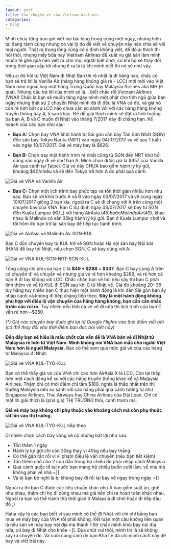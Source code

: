 ```yaml
---
layout: post
title: Câu chuyện vé của Vietnam Airlines
categories:
- blog
---
```


Mình chưa từng bao giờ viết hai bài blog trong cùng một ngày, nhưng hiện tại đang rảnh cũng nhưng có vài lý do để viết về chuyện này nên chia sẽ với mọi người. Thật ra trong lòng cũng có ý định không viết, để đó ai thích thì hỏi thôi, nhưng mấy bữa nay Vietnam Airlines đề xuất vụ giá sàn làm mình muốn té ghế quá nên viết ra cho mọi người biết chơi, có khi họ sẽ thay đổi trong thời gian sắp tới nhưng ít ra là từ khi mình biết thì nó sẽ như vậy.

Nếu ai đó hỏi  từ Việt Nam đi Nhật Bản thì rẻ nhất là đi hãng nào, chắc có bạn sẽ trả lời là Vanilla Air (hãng hàng không giá rẻ - LCC) mới mới vào Việt Nam năm ngoái hay một hãng Trung Quốc hay Malaysia Airlines aka MH (ế quá). Nhưng câu trả lời của mình sẽ là... biết chắc rồi Vietnam Airlines (VNA)! Chắc là bạn sẽ muốn táng ngay mình một phát cho tỉnh ngủ giữa ban ngày nhưng thật sự 2 chuyến Nhật mình đã đi đều là VNA cả đó, và giá nó còn rẻ hơn bất cứ LCC nào chưa cần so sánh với với các hãng hàng không truyền thống hay 4, 5 sao khác. Để dễ giải thích mình sẽ đặt ra tình huống ba bạn A, B và C muốn đi Nhật vào tháng 7/2017 này đi chẳng hạn. Kế hoạch của các bạn như sau:

- **Bạn A:** Chọn bay VNA khởi hành từ Sài gòn sân bay Tân Sơn Nhất (SGN) đến sân bay Tokyo Narita (NRT) vào ngày 04/07/2017 và về sau 1 tuần vào ngày 10/07/2017. Giá vé máy bay là $626.

- **Bạn B:** Chọn bay một hành trình rẻ nhất cũng từ SGN đến NRT khứ hồi cũng vào ngày đi về như bạn A. Mình chọn được giá là $357 của Vanilla Air quá cảnh tại Taipei. Giá vé này CHƯA bao gồm hành lý ký gửi, khoảng $40/chiều và sẽ đến Tokyo trễ hơn A do phải quá cảnh.

![Giá vé VNA và Vanilla Air](/assets/img/vna-1.png)

- **Bạn C:** Chọn một lịch trình bay phức tạp và tốn thời gian nhiều hơn như sau. Bạn sẽ rời khỏi trước A và B vào ngày 03/07/2017 và về cùng ngày 10/07/2017 giống 2 bạn kia, ngoài ra C sẽ đi chung với A trên cùng một chuyến bay của VNA. Bạn C dự định ngày 03/07/2017 sẽ bay từ SGN đến Kuala Lumpur (KUL) với hãng AirAsia ($45) hoặc Malindo Air ($49), khác nhau là Malindo có sẵn 30kg hành lý ký gửi. Bạn ở Kuala Lumpur chơi và tối hôm đó bạn trở lại sân bay để tiếp tục hành trình.

![Giá vé AirAsia và Malindo Air SGN-KUL](/assets/img/vna-2.png)

Bạn C đón chuyến bay từ KUL trở về SGN hoặc Hà nội sân bay Nội bài (HAN) để bay tới Nhật, nếu chọn SGN, C sẽ bay cùng với A:

![Giá vé VNA KUL-SGN-NRT-SGN-KUL](/assets/img/vna-3.png)

Tổng cộng chi phí của bạn C là **$49 + $288 = $337**. Bạn C bay cùng A trên cả chuyến đi và chuyến về nhưng giá vé rẻ hơn khoảng $289, và rẻ hơn cả bạn B đi tay không với LCC. Chắc chắn bạn sẽ hỏi nếu vậy thì bạn C phải tính thêm vé về từ KUL đi SGN sau khi C từ Nhật về. Giá đó khoảng $20-$36 tùy hãng tuy nhiên bạn C thực hiện một hành động là khi đến Sài gòn bạn ấy nhập cảnh và không đi tiếp chặng tiếp theo. **Đây là một hành động không phù hợp với điều lệ vận chuyển của hãng hàng không, bạn cần cân nhắc trước các rủi ro.** Tuy nhiên nếu tính cả vé về đi nữa thì lịch trình của bạn C vẫn rẻ hơn ~$250.

_(*) Giá các chuyến bay được ghi lại từ Google Flights vào thời điểm viết bài (có thể thay đổi vào thời điểm bạn đọc bài viết này)_

**Đến đây bạn sẽ hiểu là mấu chốt của vấn đề là VNA bán vé đi Nhật từ Malaysia rẻ hơn từ Việt Nam. Mình không nói VNA bán mắc  cho người Việt Nam hơn là người Malaysia.** Bạn có thể xem qua mức giá vé của các hãng từ Malaysia đi Nhật:

![Giá vé VNA KUL-TYO-KUL](/assets/img/vna-4.png)

Bạn có thể thấy giá vé của VNA chỉ cao hơn AirAsia X là LCC. Còn lại thấp hơn một cách đáng kể so với các hãng truyền thống khác kể cả Malaysia Airlines. Thậm chí có thời điểm chỉ tầm $180, nghĩa là thấp nhất trên thị trường Malaysia nếu so sánh với các hãng phải quá cảnh tương tự như Singapore Airlines, Thai Airways hay China Airlines của Đài Loan. Chỉ có một lời giải thích là (phá giá) THỊ TRƯỜNG thôi, cạnh tranh mà.

**Giá vé máy bay không chỉ phụ thuộc vào khoảng cách mà còn phụ thuộc rất lớn vào thị trường.**

![Giá vé VNA KUL-TYO-KUL tiếp theo](/assets/img/vna-5.png)

Dĩ nhiên chọn cách bay vòng sẽ có những bất lợi như sau:

- Tốn thêm 1 ngày
- Hành lý ký gửi chỉ còn 30kg thay vì 40kg nếu bay thẳng
- Có thể gặp rắc rối vì vi phạm điều lệ vận chuyển (nếu bạn tiết kiệm)
- Tốn thêm chỗ cho 2 con dấu trong hộ chiếu do phải nhập cảnh Malaysia
- Quá cảnh quốc tế tại nước bạn mang hộ chiếu buồn cười lắm, về nhà mà không phải về nhà =]]
- Và bị bạn bè nghĩ là bị khùng bay đi rồi lại bay về ngay trong ngày =]]

Ngoài ra thì bạn C được các tiêu chuẩn khác như A bao gồm suất ăn, ghế như nhau, thậm chí họ đi cùng nhau mà giá tiền chi ra hoàn toàn khác nhau. Ngoài ra bạn có thể tranh thủ thời gian ở Malaysia đi chơi hoặc đi tiếp đâu đó ;)

Haha vậy là các bạn biết vì sao mình có thể đi Nhật với chi phí bằng bạn mua vé máy bay của VNA rồi phải không. Kết luận một câu không liên quan là nếu sàn vé máy bay nội địa mà thành 1.5tr chắc mình khỏi bay nội địa nữa, cứ bay đi Nhật cho khỏe =]]. Đùa chút vui thôi, mình tin là sẽ không xảy ra chuyện đó. Và cuối cùng cảm ơn bạn Kha Le đã chỉ mình cách này để bay và viết bài này.

